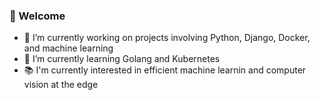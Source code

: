 ### 👋 Welcome

- 🔭 I’m currently working on projects involving Python, Django, Docker, and machine learning
- 🌱 I’m currently learning Golang and Kubernetes
- 📚 I'm currently interested in efficient machine learnin and computer vision at the edge


